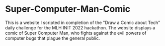 # Super-Computer-Man-Comic
  This is a website I scripted in completion of the "Draw a Comic about Tech" daily challenge for the MLH INIT 2022 hackathon. The website displays a comic of Super Computer Man, who fights against the evil powers of computer bugs that plague the general public.
